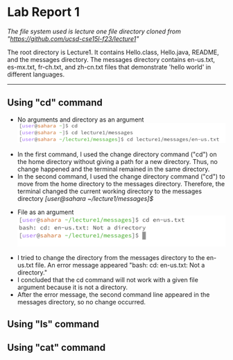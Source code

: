 # Lab Report 1
*The file system used is lecture one file directory cloned from "https://github.com/ucsd-cse15l-f23/lecture1"*

The root directory is Lecture1. It contains Hello.class, Hello.java, README, and the messages directory.
The messages directory contains en-us.txt, es-mx.txt, fr-ch.txt, and zh-cn.txt files that demonstrate 'hello world' in different languages. 
***
## Using "cd" command
* No arguments and directory as an argument
![Image](cd1.png)
- In the first command, I used the change directory command ("cd") on the home directory without giving a path for a new directory. Thus, no change happened and the terminal remained in the same directory.
- In the second command, I used the change directory command ("cd") to move from the home directory to the messages directory. Therefore, the terminal changed the current working directory to the messages directory _[user@sahara ~/lecture1/messages]$_ 
* File as an argument
![Image](cd2.png)
- I tried to change the directory from the messages directory to the en-us.txt file. An error message appeared "bash: cd: en-us.txt: Not a directory."
- I concluded that the cd command will not work with a given file argument because it is not a directory. 
- After the error message, the second command line appeared in the messages directory, so no change occurred.
## Using "ls" command

## Using "cat" command


